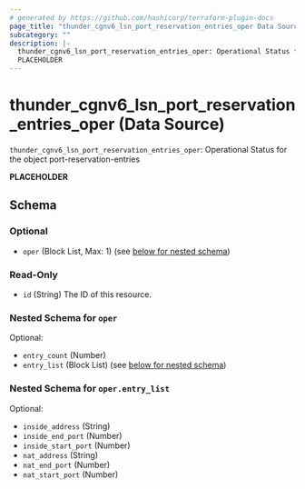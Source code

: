 ```yaml
---
# generated by https://github.com/hashicorp/terraform-plugin-docs
page_title: "thunder_cgnv6_lsn_port_reservation_entries_oper Data Source - terraform-provider-thunder"
subcategory: ""
description: |-
  thunder_cgnv6_lsn_port_reservation_entries_oper: Operational Status for the object port-reservation-entries
  PLACEHOLDER
---
```


# thunder_cgnv6_lsn_port_reservation_entries_oper (Data Source)

`thunder_cgnv6_lsn_port_reservation_entries_oper`: Operational Status for the object port-reservation-entries

__PLACEHOLDER__



<!-- schema generated by tfplugindocs -->
## Schema

### Optional

- `oper` (Block List, Max: 1) (see [below for nested schema](#nestedblock--oper))

### Read-Only

- `id` (String) The ID of this resource.

<a id="nestedblock--oper"></a>
### Nested Schema for `oper`

Optional:

- `entry_count` (Number)
- `entry_list` (Block List) (see [below for nested schema](#nestedblock--oper--entry_list))

<a id="nestedblock--oper--entry_list"></a>
### Nested Schema for `oper.entry_list`

Optional:

- `inside_address` (String)
- `inside_end_port` (Number)
- `inside_start_port` (Number)
- `nat_address` (String)
- `nat_end_port` (Number)
- `nat_start_port` (Number)



